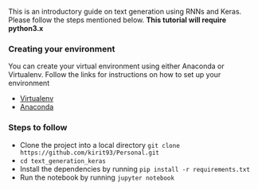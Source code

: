 This is an introductory guide on text generation using RNNs and Keras. Please follow the steps mentioned below.
**This tutorial will require python3.x**

### Creating your environment
You can create your virtual environment using either Anaconda or Virtualenv. Follow the links for instructions on how to set up your environment
* [Virtualenv](https://virtualenv.pypa.io/en/stable/installation/)
* [Anaconda](https://conda.io/docs/user-guide/install/index.html)

### Steps to follow

* Clone the project into a local directory `git clone https://github.com/kirit93/Personal.git`
* `cd text_generation_keras`
* Install the dependencies by running `pip install -r requirements.txt`
* Run the notebook by running `jupyter notebook`

